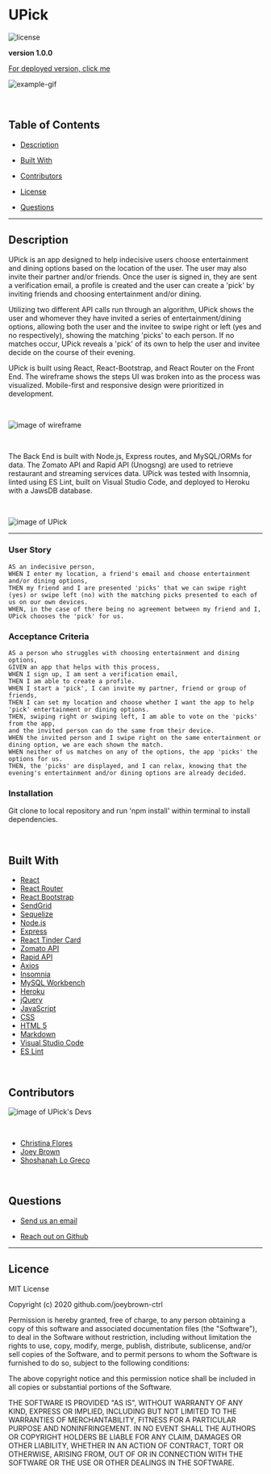 # UPick

![license](https://img.shields.io/badge/License-MIT-blue.svg)

**version 1.0.0**

[For deployed version, click me](https://u-pick-app.herokuapp.com/)

![example-gif](https://raw.githubusercontent.com/joeybrown-ctrl/UPick/main/client/public/assets/readme/upickGif.gif)

<br>

  ## Table of Contents

  
* [Description](#description)
  
* [Built With](#builtwith) 
  
* [Contributors](#contributors) 
  
* [License](#license)
  
* [Questions](#questions)

  
<hr>

  ## Description 

UPick is an app designed to help indecisive users choose entertainment and dining options based on the location of the user. The user may also invite their partner and/or friends. Once the user is signed in, they are sent a verification email, a profile is created and the user can create a 'pick' by inviting friends and choosing entertainment and/or dining. 

Utilizing two different API calls run through an algorithm, UPick shows the user and whomever they have invited a series of entertainment/dining options, allowing both the user and the invitee to swipe right or left (yes and no respectively), showing the matching 'picks' to each person. If no matches occur, UPick reveals a 'pick' of its own to help the user and invitee decide on the course of their evening.

UPick is built using React, React-Bootstrap, and React Router on the Front End. The wireframe shows the steps UI was broken into as the process was visualized. Mobile-first and responsive design were prioritized in development.

 <br>

![image of wireframe](https://raw.githubusercontent.com/joeybrown-ctrl/UPick/main/client/public/assets/readme/upickWireframe.png)

<br>

The Back End is built with Node.js, Express routes, and MySQL/ORMs for data. The Zomato API and Rapid API (Unogsng) are used to retrieve restaurant and streaming services data. UPick was tested with Insomnia, linted using ES Lint, built on Visual Studio Code, and deployed to Heroku with a JawsDB database. 

<br>

![image of UPick](https://raw.githubusercontent.com/joeybrown-ctrl/UPick/main/client/public/assets/readme/UPick.png)

  <hr>

  ### User Story 

  ```
  AS an indecisive person,
  WHEN I enter my location, a friend's email and choose entertainment and/or dining options,
  THEN my friend and I are presented 'picks' that we can swipe right (yes) or swipe left (no) with the matching picks presented to each of us on our own devices.
  WHEN, in the case of there being no agreement between my friend and I, UPick chooses the 'pick' for us.
  ```

  ### Acceptance Criteria

  ```
  AS a person who struggles with choosing entertainment and dining options,
  GIVEN an app that helps with this process,
  WHEN I sign up, I am sent a verification email,
  THEN I am able to create a profile.
  WHEN I start a 'pick', I can invite my partner, friend or group of friends,
  THEN I can set my location and choose whether I want the app to help 'pick' entertainment or dining options.
  THEN, swiping right or swiping left, I am able to vote on the 'picks' from the app,
  and the invited person can do the same from their device.
  WHEN the invited person and I swipe right on the same entertainment or dining option, we are each shown the match.
  WHEN neither of us matches on any of the options, the app 'picks' the options for us.
  THEN, the 'picks' are displayed, and I can relax, knowing that the evening's entertainment and/or dining options are already decided.

  ```

  ### Installation

  Git clone to local repository and run 'npm install' within terminal to install dependencies.
  
  <br>

  ## Built With

* [React](https://reactjs.org/)
* [React Router](https://reactrouter.com/web/guides/quick-start)
* [React Bootstrap](https://react-bootstrap.github.io/)
* [SendGrid](https://sendgrid.com)
* [Sequelize](https://sequelize.org/master/index.html)
* [Node.js](https://nodejs.org/en/about/)
* [Express](https://expressjs.com/)
* [React Tinder Card](https://www.npmjs.com/package/react-tinder-card)
* [Zomato API](https://developers.zomato.com/api)
* [Rapid API](https://rapidapi.com/marketplace)
* [Axios](https://www.npmjs.com/package/axios)
* [Insomnia](https://insomnia.rest/)
* [MySQL Workbench](https://www.mysql.com/)
* [Heroku](https://heroku.com/)
* [jQuery](https://jquery.com/)
* [JavaScript](https://developer.mozilla.org/en-US/docs/Web/JavaScript)
* [CSS](https://developer.mozilla.org/en-US/docs/Web/CSS)
* [HTML 5](https://developer.mozilla.org/en-US/docs/Web/Guide/HTML/HTML5)
* [Markdown](https://guides.github.com/features/mastering-markdown/)
* [Visual Studio Code](https://code.visualstudio.com/)
* [ES Lint](https://eslint.org/)

<br>

  ## Contributors 

  ![image of UPick's Devs](https://raw.githubusercontent.com/joeybrown-ctrl/UPick/main/client/public/assets/readme/UPickDev.png)

  <br>

* [Christina Flores](https://github.com/cdflori)
* [Joey Brown](https://github.com/joeybrown-ctrl)
* [Shoshanah Lo Greco](https://github.com/slogreco)

<br>

  ## Questions 
  
* [Send us an email](mailto:u.pick.project@gmail.com)
  
* [Reach out on Github](https://github.com/joeybrown-ctrl)

<hr>

  ## Licence 
MIT License

Copyright (c) 2020 github.com/joeybrown-ctrl

Permission is hereby granted, free of charge, to any person obtaining a copy
of this software and associated documentation files (the "Software"), to deal
in the Software without restriction, including without limitation the rights
to use, copy, modify, merge, publish, distribute, sublicense, and/or sell
copies of the Software, and to permit persons to whom the Software is
furnished to do so, subject to the following conditions:

The above copyright notice and this permission notice shall be included in all
copies or substantial portions of the Software.

THE SOFTWARE IS PROVIDED "AS IS", WITHOUT WARRANTY OF ANY KIND, EXPRESS OR
IMPLIED, INCLUDING BUT NOT LIMITED TO THE WARRANTIES OF MERCHANTABILITY,
FITNESS FOR A PARTICULAR PURPOSE AND NONINFRINGEMENT. IN NO EVENT SHALL THE
AUTHORS OR COPYRIGHT HOLDERS BE LIABLE FOR ANY CLAIM, DAMAGES OR OTHER
LIABILITY, WHETHER IN AN ACTION OF CONTRACT, TORT OR OTHERWISE, ARISING FROM,
OUT OF OR IN CONNECTION WITH THE SOFTWARE OR THE USE OR OTHER DEALINGS IN THE
SOFTWARE.

